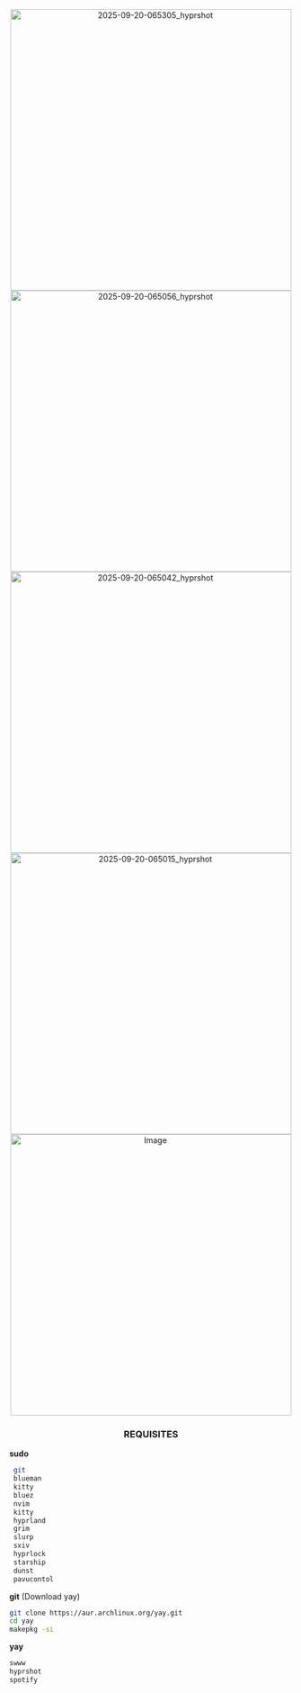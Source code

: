


<div align="center">
  <img width="500" alt="2025-09-20-065305_hyprshot" src="https://github.com/user-attachments/assets/3ff198ce-136b-4023-acaf-381e00d4a044" />
  <img width="500" alt="2025-09-20-065056_hyprshot" src="https://github.com/user-attachments/assets/a746971a-0163-4a64-818f-413266338c06" />
  <img width="500" alt="2025-09-20-065042_hyprshot" src="https://github.com/user-attachments/assets/d787f68c-4d7c-488b-a454-0a812bcf94c8" />
  <img width="500" alt="2025-09-20-065015_hyprshot" src="https://github.com/user-attachments/assets/fe8ad401-1e2e-4b4a-a5ba-8516d0390fce" />
  <img width="500" alt="Image" src="https://github.com/user-attachments/assets/8379e0e8-8a7b-495c-8ec2-b086da6c2b64" />
</div>

<div align="center">
  
###    REQUISITES    ###
</div>



**sudo**

```bash
 git
 blueman
 kitty
 bluez
 nvim
 kitty
 hyprland
 grim
 slurp
 sxiv
 hyprlock
 starship
 dunst
 pavucontol
```


**git** (Download yay)

```bash
git clone https://aur.archlinux.org/yay.git
cd yay
makepkg -si
```

**yay**

```bash
swww
hyprshot
spotify
```
